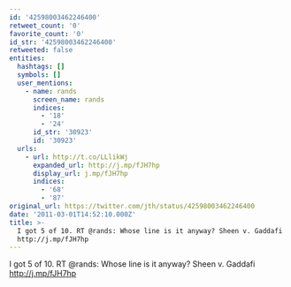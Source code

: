```yaml
---
id: '42598003462246400'
retweet_count: '0'
favorite_count: '0'
id_str: '42598003462246400'
retweeted: false
entities:
  hashtags: []
  symbols: []
  user_mentions:
    - name: rands
      screen_name: rands
      indices:
        - '18'
        - '24'
      id_str: '30923'
      id: '30923'
  urls:
    - url: http://t.co/LLlikWj
      expanded_url: http://j.mp/fJH7hp
      display_url: j.mp/fJH7hp
      indices:
        - '68'
        - '87'
original_url: https://twitter.com/jth/status/42598003462246400
date: '2011-03-01T14:52:10.000Z'
title: >-
  I got 5 of 10. RT @rands: Whose line is it anyway? Sheen v. Gaddafi
  http://j.mp/fJH7hp
---
```


I got 5 of 10. RT @rands: Whose line is it anyway? Sheen v. Gaddafi http://j.mp/fJH7hp